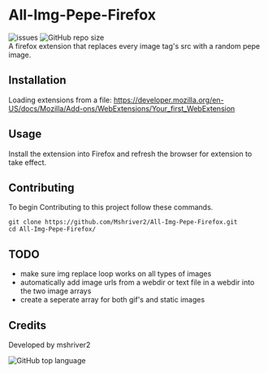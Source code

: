 # All-Img-Pepe-Firefox
![issues](https://img.shields.io/github/issues/Mshriver2/All-Img-Pepe-Firefox.svg) ![GitHub repo size](https://img.shields.io/github/repo-size/mshriver2/All-Img-Pepe-Firefox?color=green)    
A firefox extension that replaces every image tag's src with a random pepe image.

## Installation
Loading extensions from a file:
https://developer.mozilla.org/en-US/docs/Mozilla/Add-ons/WebExtensions/Your_first_WebExtension

## Usage
Install the extension into Firefox and refresh the browser for extension to take effect.

## Contributing
To begin Contributing to this project follow these commands.

```shell
git clone https://github.com/Mshriver2/All-Img-Pepe-Firefox.git
cd All-Img-Pepe-Firefox/
```

## TODO
* make sure img replace loop works on all types of images
* automatically add image urls from a webdir or text file in a webdir into the two image arrays
* create a seperate array for both gif's and static images

## Credits
Developed by mshriver2

![GitHub top language](https://img.shields.io/github/languages/top/mshriver2/All-Img-Pepe-Firefox?color=yellow)
